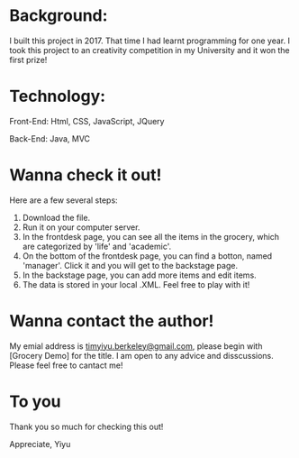 # Background:
I built this project in 2017. That time I had learnt programming for one year. 
I took this project to an creativity competition in my University and it won the first prize!

# Technology:
 Front-End: Html, CSS, JavaScript, JQuery
 
 Back-End: Java, MVC

# Wanna check it out!
Here are a few several steps:
1. Download the file.
2. Run it on your computer server.
3. In the frontdesk page, you can see all the items in the grocery, which are categorized by 'life' and 'academic'.
4. On the bottom of the frontdesk page, you can find a botton, named 'manager'. Click it and you will get to the backstage page.
5. In the backstage page, you can add more items and edit items.
6. The data is stored in your local .XML. Feel free to play with it!

# Wanna contact the author!
My emial address is timyiyu.berkeley@gmail.com, please begin with [Grocery Demo] for the title.
I am open to any advice and disscussions. Please feel free to cantact me!

# To you
Thank you so much for checking this out!

Appreciate,
Yiyu

